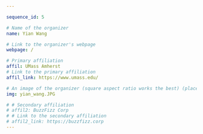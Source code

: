 ```yaml
---

sequence_id: 5

# Name of the organizer
name: Yian Wang

# Link to the organizer's webpage
webpage: /

# Primary affiliation
affil: UMass Amherst
# Link to the primary affiliation
affil_link: https://www.umass.edu/

# An image of the organizer (square aspect ratio works the best) (place in the `assets/img/organizers` directory)
img: yian_wang.JPG

# # Secondary affiliation
# affil2: BuzzFizz Corp
# # Link to the secondary affiliation
# affil2_link: https://buzzfizz.corp
---
```

